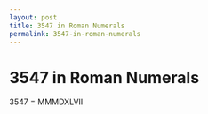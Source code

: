 ```yaml
---
layout: post
title: 3547 in Roman Numerals
permalink: 3547-in-roman-numerals
---
```


# 3547 in Roman Numerals

3547 = MMMDXLVII
